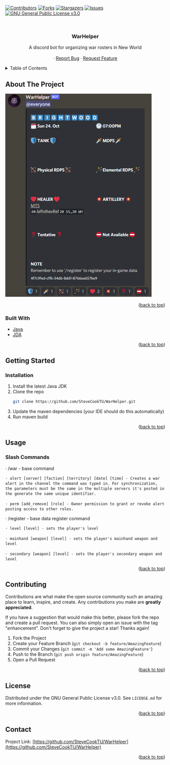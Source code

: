 <div id="top"></div>
<!--
*** Thanks for checking out the Best-README-Template. If you have a suggestion
*** that would make this better, please fork the repo and create a pull request
*** or simply open an issue with the tag "enhancement".
*** Don't forget to give the project a star!
*** Thanks again! Now go create something AMAZING! :D
-->



<!-- PROJECT SHIELDS -->
<!--
*** I'm using markdown "reference style" links for readability.
*** Reference links are enclosed in brackets [ ] instead of parentheses ( ).
*** See the bottom of this document for the declaration of the reference variables
*** for contributors-url, forks-url, etc. This is an optional, concise syntax you may use.
*** https://www.markdownguide.org/basic-syntax/#reference-style-links
-->
[![Contributors][contributors-shield]][contributors-url]
[![Forks][forks-shield]][forks-url]
[![Stargazers][stars-shield]][stars-url]
[![Issues][issues-shield]][issues-url]
[![GNU General Public License v3.0][license-shield]][license-url]



<!-- PROJECT LOGO -->
<br />
<div align="center">
<h3 align="center">WarHelper</h3>

  <p align="center">
    A discord bot for organizing war rosters in New World
    <br />
    <!-- <a href="https://github.com/github_username/repo_name"><strong>Explore the docs »</strong></a>
    <br />
    <!-- <a href="https://github.com/github_username/repo_name">View Demo</a> -->
    <br />
    ·
    <a href="https://github.com/SteveCookTU/WarHelper/issues">Report Bug</a>
    ·
    <a href="https://github.com/SteveCookTU/WarHelper/issues">Request Feature</a>
  </p>
</div>



<!-- TABLE OF CONTENTS -->
<details>
  <summary>Table of Contents</summary>
  <ol>
    <li>
      <a href="#about-the-project">About The Project</a>
      <ul>
        <li><a href="#built-with">Built With</a></li>
      </ul>
    </li>
    <li>
      <a href="#getting-started">Getting Started</a>
      <ul>
        <li><a href="#prerequisites">Prerequisites</a></li>
        <li><a href="#installation">Installation</a></li>
      </ul>
    </li>
    <li><a href="#usage">Usage</a></li>
    <li><a href="#roadmap">Roadmap</a></li>
    <li><a href="#contributing">Contributing</a></li>
    <li><a href="#license">License</a></li>
    <li><a href="#contact">Contact</a></li>
    <li><a href="#acknowledgments">Acknowledgments</a></li>
  </ol>
</details>



<!-- ABOUT THE PROJECT -->
## About The Project

[![Product Name Screen Shot][product-screenshot]](https://war-helper.com)

<p align="right">(<a href="#top">back to top</a>)</p>



### Built With

* [Java](https://www.oracle.com/java/technologies/downloads/)
* [JDA](https://github.com/DV8FromTheWorld/JDA)

<p align="right">(<a href="#top">back to top</a>)</p>



<!-- GETTING STARTED -->
## Getting Started

### Installation

1. Install the latest Java JDK
2. Clone the repo
   ```sh
   git clone https://github.com/SteveCookTU/WarHelper.git
   ```
3. Update the maven dependencies (your IDE should do this automatically)
4. Run maven build

<p align="right">(<a href="#top">back to top</a>)</p>



<!-- USAGE EXAMPLES -->
## Usage

### Slash Commands

· /war - base command

    · alert [server] [faction] [territory] [date] [time] - Creates a war alert in the channel the command was typed in. For synchronization, the parameters must be the same in the multiple servers it's posted in the generate the same unique identifier.
    
    · perm [add_remove] [role] - Owner permission to grant or revoke alert posting access to other roles.
    
· /register - base data register command

    · level [level] - sets the player's level
    
    · mainhand [weapon] [level] - sets the player's mainhand weapon and level
    
    · secondary [weapon] [level] - sets the player's secondary weapon and level
   

<p align="right">(<a href="#top">back to top</a>)</p>



<!-- ROADMAP 
## Roadmap

- [] Feature 1
- [] Feature 2
- [] Feature 3
    - [] Nested Feature

See the [open issues](https://github.com/github_username/repo_name/issues) for a full list of proposed features (and known issues).

<p align="right">(<a href="#top">back to top</a>)</p>-->



<!-- CONTRIBUTING -->
## Contributing

Contributions are what make the open source community such an amazing place to learn, inspire, and create. Any contributions you make are **greatly appreciated**.

If you have a suggestion that would make this better, please fork the repo and create a pull request. You can also simply open an issue with the tag "enhancement".
Don't forget to give the project a star! Thanks again!

1. Fork the Project
2. Create your Feature Branch (`git checkout -b feature/AmazingFeature`)
3. Commit your Changes (`git commit -m 'Add some AmazingFeature'`)
4. Push to the Branch (`git push origin feature/AmazingFeature`)
5. Open a Pull Request

<p align="right">(<a href="#top">back to top</a>)</p>



<!-- LICENSE -->
## License

Distributed under the GNU General Public License v3.0. See `LICENSE.md` for more information.

<p align="right">(<a href="#top">back to top</a>)</p>



<!-- CONTACT -->
## Contact

Project Link: [https://github.com/SteveCookTU/WarHelper](https://github.com/SteveCookTU/WarHelper)

<p align="right">(<a href="#top">back to top</a>)</p>



<!-- ACKNOWLEDGMENTS 
## Acknowledgments

* []()
* []()
* []() 

<p align="right">(<a href="#top">back to top</a>)</p> -->



<!-- MARKDOWN LINKS & IMAGES -->
<!-- https://www.markdownguide.org/basic-syntax/#reference-style-links -->
[contributors-shield]: https://img.shields.io/github/contributors/SteveCookTU/WarHelper.svg?style=for-the-badge
[contributors-url]: https://github.com/SteveCookTU/WarHelper/graphs/contributors
[forks-shield]: https://img.shields.io/github/forks/SteveCookTU/WarHelper.svg?style=for-the-badge
[forks-url]: https://github.com/github_username/repo_name/network/members
[stars-shield]: https://img.shields.io/github/stars/SteveCookTU/WarHelper.svg?style=for-the-badge
[stars-url]: https://github.com/SteveCookTU/WarHelper/stargazers
[issues-shield]: https://img.shields.io/github/issues/SteveCookTU/WarHelper.svg?style=for-the-badge
[issues-url]: https://github.com/SteveCookTU/WarHelper/issues
[license-shield]: https://img.shields.io/github/license/SteveCookTU/WarHelper.svg?style=for-the-badge
[license-url]: https://github.com/SteveCookTU/WarHelper/blob/master/LICENSE.md
[product-screenshot]: images/Example.png
